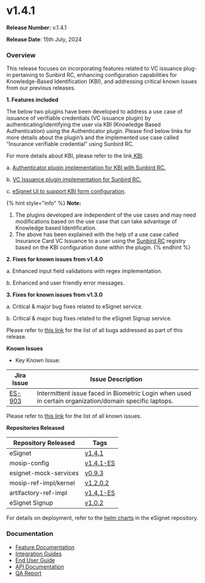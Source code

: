 # v1.4.1

**Release Number:** v.1.4.1&#x20;

**Release Date**: 15th July, 2024

### Overview

This release focuses on incorporating features related to VC issuance plug-in pertaining to Sunbird RC, enhancing configuration capabilities for Knowledge-Based Identification (KBI), and addressing critical known issues from our previous releases.

**1. Features included**

The below two plugins have been developed to address a use case of issuance of verifiable credentials (VC issuance plugin) by authenticating/identifying the user via KBI (Knowledge Based Authentication) using the Authenticator plugin. Please find below links for more details about the plugin’s and the implemented use case called “Insurance verifiable credential” using Sunbird RC.

For more details about KBI, please refer to the link[ KBI](https://docs.esignet.io/end-user-guide/knowledge-based-authentication).

a. [Authenticator plugin implementation for KBI with Sunbird RC.](../../overview/features/#authenticator-plugin-implementation-for-kbi-with-sunbird-rc)

b. [VC Issuance plugin implementation for Sunbird RC.](../../overview/features/#vc-issuance-plugin-implementation-for-sunbird-rc)

c. [eSignet UI to support KBI form configuration](../../overview/features/#kbi-form-configuration-for-esignet-ui).

{% hint style="info" %}
**Note:**

1. The plugins developed are independent of the use cases and may need modifications based on the use case that can take advantage of Knowledge based Identification.
2. The above has been explained with the help of a use case called Insurance Card VC Issuance to a user using the [Sunbird RC](https://github.com/mosip/digital-credential-plugins/blob/master/sunbird-rc-esignet-integration-impl/README.md) registry based on the KBI configuration done within the plugin.
{% endhint %}

**2. Fixes for known issues from v1.4.0**

a. Enhanced input field validations with regex implementation.

b. Enhanced and user friendly error messages.

**3. Fixes for known issues from v1.3.0**

a. Critical & major bug fixes related to eSignet service.

b. Critical & major bug fixes related to the eSignet Signup service.

Please refer to [this link](https://mosip.atlassian.net/jira/software/c/projects/ES/issues/?jql=%22Release%20Number%5BLabels%5D%22%20in%20\(esignet\_v1.4.1\)%20and%20issuetype%3DBug) for the list of all bugs addressed as part of this release.

**Known Issues**

* Key Known Issue:&#x20;

| Jira Issue                                          | Issue Description                                                                                      |
| --------------------------------------------------- | ------------------------------------------------------------------------------------------------------ |
| [ES-903](https://mosip.atlassian.net/browse/ES-903) | Intermittent issue faced in Biometric Login when used in certain organization/domain specific laptops. |

Please refer to [this link](https://mosip.atlassian.net/jira/software/c/projects/ES/issues/?jql=labels%20%3D%20known-issue-eSignet-v1.4.1) for the list of all known issues.

**Repositories Released**

| Repository Released   | Tags                                                                             |
| --------------------- | -------------------------------------------------------------------------------- |
| eSignet               | [v1.4.1](https://github.com/mosip/esignet/tree/release-1.4.x)                    |
| mosip-config          | [v1.4.1-ES](https://github.com/mosip/mosip-config/tree/release-1.4.1-ES)         |
| esignet-mock-services | [v0.9.3](https://github.com/mosip/esignet-mock-services/tree/release-0.9.x)      |
| mosip-ref-impl/kernel | [v1.2.0.2](https://github.com/mosip/mosip-ref-impl/tree/release-1.2.0.x/kernel)  |
| artifactory-ref-impl  | [v1.4.1-ES](https://github.com/mosip/artifactory-ref-impl/tree/release-1.4.1-ES) |
| eSignet Signup        | [v1.0.2](https://github.com/mosip/esignet-signup/tree/release-1.0.x)             |

For details on deployment, refer to the [helm charts](https://github.com/mosip/esignet/tree/v1.4.1/helm) in the eSignet repository.

### Documentation

* [Feature Documentation](https://docs.esignet.io/overview/features#knowledge-based-authentication)
* [Integration Guides](https://docs.esignet.io/integration)
* [End User Guide](https://docs.esignet.io/end-user-guide)
* [API Documentation](https://github.com/mosip/esignet/blob/v1.4.0/docs/esignet-openapi.yaml)
* [QA Report ](https://docs.esignet.io/versions/v1.4.1/test-report)
